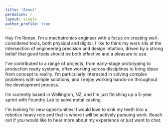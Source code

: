```yaml
---
title: "About"
permalink: /
layout: single
author_profile: true
---
```


Hey I'm Ronan, I’m a mechatronics engineer with a focus on creating well-considered tools, both physical and digital. I like to think my work sits at the intersection of engineering precision and design intuition, driven by a strong belief that good tools should be both effective and a pleasure to use.

I’ve contributed to a range of projects, from early-stage prototyping to production ready systems, often working across disciplines to bring ideas from concept to reality. I’m particularly interested in solving complex problems with simple solutions, and I enjoy working hands-on throughout the development process.

I’m currently based in Wellington, NZ, and I'm just finishing up a 5-year sprint with Foundry Lab to solve metal casting.

I'm looking for new oppertunities!
I would love to sink my teeth into a robotics heavy role and that is where i will be actively pursuing work. 
Reach out if you would like to hear more about my experience or just want to chat. 